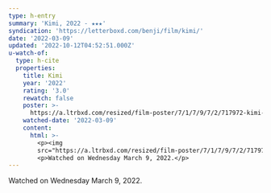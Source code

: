 ```yaml
---
type: h-entry
summary: 'Kimi, 2022 - ★★★'
syndication: 'https://letterboxd.com/benji/film/kimi/'
date: '2022-03-09'
updated: '2022-10-12T04:52:51.000Z'
u-watch-of:
  type: h-cite
  properties:
    title: Kimi
    year: '2022'
    rating: '3.0'
    rewatch: false
    poster: >-
      https://a.ltrbxd.com/resized/film-poster/7/1/7/9/7/2/717972-kimi-0-600-0-900-crop.jpg?v=94566551a7
    watched-date: '2022-03-09'
    content:
      html: >-
        <p><img
        src="https://a.ltrbxd.com/resized/film-poster/7/1/7/9/7/2/717972-kimi-0-600-0-900-crop.jpg?v=94566551a7"/></p>
        <p>Watched on Wednesday March 9, 2022.</p>
---
```

Watched on Wednesday March 9, 2022.
